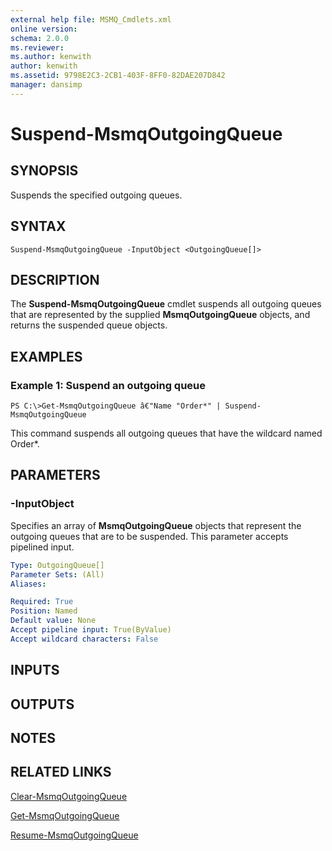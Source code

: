 ```yaml
---
external help file: MSMQ_Cmdlets.xml
online version: 
schema: 2.0.0
ms.reviewer:
ms.author: kenwith
author: kenwith
ms.assetid: 9798E2C3-2CB1-403F-8FF0-82DAE207D842
manager: dansimp
---
```


# Suspend-MsmqOutgoingQueue

## SYNOPSIS
Suspends the specified outgoing queues.

## SYNTAX

```
Suspend-MsmqOutgoingQueue -InputObject <OutgoingQueue[]>
```

## DESCRIPTION
The **Suspend-MsmqOutgoingQueue** cmdlet suspends all outgoing queues that are represented by the supplied **MsmqOutgoingQueue** objects, and returns the suspended queue objects.

## EXAMPLES

### Example 1: Suspend an outgoing queue
```
PS C:\>Get-MsmqOutgoingQueue â€"Name "Order*" | Suspend-MsmqOutgoingQueue
```

This command suspends all outgoing queues that have the wildcard named Order*.

## PARAMETERS

### -InputObject
Specifies an array of **MsmqOutgoingQueue** objects that represent the outgoing queues that are to be suspended.
This parameter accepts pipelined input.

```yaml
Type: OutgoingQueue[]
Parameter Sets: (All)
Aliases: 

Required: True
Position: Named
Default value: None
Accept pipeline input: True(ByValue)
Accept wildcard characters: False
```

## INPUTS

## OUTPUTS

## NOTES

## RELATED LINKS

[Clear-MsmqOutgoingQueue](./Clear-MsmqOutgoingQueue.md)

[Get-MsmqOutgoingQueue](./Get-MsmqOutgoingQueue.md)

[Resume-MsmqOutgoingQueue](./Resume-MsmqOutgoingQueue.md)


